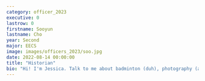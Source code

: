 ```yaml
---
category: officer_2023
executive: 0
lastrow: 0
firstname: Sooyun
lastname: Cho
year: Second
major: EECS
image: images/officers_2023/soo.jpg
date: 2022-08-14 00:00:00
title: "Historian"
bio: "Hi! I'm Jessica. Talk to me about badminton (duh), photography (another duh), Genshin Impact, nature, kpop, cats :3, and anything in between :). Excited to meet you all -- and excited to be your historian."
---
```

